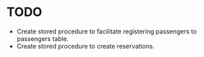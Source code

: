 # TODO
- Create stored procedure to facilitate registering passengers to passengers table.
- Create stored procedure to create reservations.